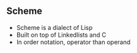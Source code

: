 ## Scheme
- Scheme is a dialect of Lisp
- Built on top of Linkedlists and C
- In order notation, operator than operand

